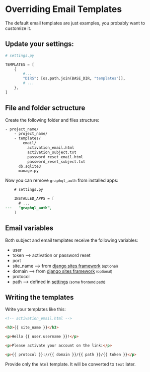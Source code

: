 # Overriding Email Templates

The default email templates are just examples, you probably want to customize it.

## Update your settings:

```python
# settings.py

TEMPLATES = [
    {
        #...
        "DIRS": [os.path.join(BASE_DIR, "templates")],
        # ...
    },
]
```

## File and folder sctructure

Create the following folder and files structure:


```bash hl_lines="3 4 5 6 7 8"
- project_name/
    - project_name/
    - templates/
        email/
          activation_email.html
          activation_subject.txt
          password_reset_email.html
          password_reset_subject.txt
      db.sqlite3
      manage.py
```

Now you can remove ``graphql_auth`` from installed apps:


```diff
    # settings.py

    INSTALLED_APPS = [
      # ...
---   "graphql_auth",
    ]
```

## Email variables

Both subject and email templates receive the following variables:

- user
- token --> activation or password reset
- port
- site_name --> from [django sites framework](https://docs.djangoproject.com/en/3.0/ref/contrib/sites/) <small>(optional)</small>
- domain --> from [django sites framework](https://docs.djangoproject.com/en/3.0/ref/contrib/sites/) <small>(optional)</small>
- protocol
- path --> defined in [settings](/settings) <small>(some frontend path)</small>


## Writing the templates

Write your templates like this:

```html
<!-- activation_email.html -->

<h3>{{ site_name }}</h3>

<p>Hello {{ user.username }}!</p>

<p>Please activate your account on the link:</p>

<p>{{ protocol }}://{{ domain }}/{{ path }}/{{ token }}</p>
```

Provide only the `html` template. It will be converted to `text` later.
